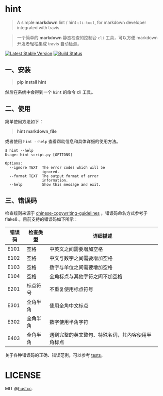 # hint

> A simple **markdown** lint / hint `cli-tool`, for markdown developer integrated with travis.
 
> 一个简单的 **markdown** 静态检查的控制台 `cli` 工具，可以方便 markdown 开发者轻松集成 travis 自动检测。

[![Latest Stable Version](https://img.shields.io/pypi/v/hint.svg)](https://pypi.python.org/pypi/redis-monitor) [![Build Status](https://travis-ci.org/hustcc/hint.svg?branch=master)](https://travis-ci.org/hustcc/hint) 


## 一、安装

> **pip install hint**

然后在系统中会得到一个 `hint` 的命令 cli 工具。


## 二、使用

简单使用方法如下：

> **hint markdown_file**

或者使用 `hint --help` 查看帮助信息和具体详细的使用方法。

```shell
$ hint --help
Usage: hint-script.py [OPTIONS]

Options:
  --ignore TEXT  The error codes which will be
                 ignored.
  --format TEXT  The output format of error
                 information.
  --help         Show this message and exit.

```


## 三、错误码

检查规则来源于 [chinese-copywriting-guidelines](https://github.com/sparanoid/chinese-copywriting-guidelines) ，错误码命名方式参考于 flake8 。目前支持的错误码如下所示：

| 错误码 | 检查类型 | 详细描述 |
| ------ | ------ | ------ |
| E101   | 空格 | 中英文之间需要增加空格 |
| E102   | 空格 | 中文与数字之间需要增加空格 |
| E103   | 空格 | 数字与单位之间需要增加空格 |
| E104   | 空格 | 全角标点与其他字符之间不加空格 |
| E201   | 标点符号 | 不重复使用标点符号 |
| E301   | 全角半角 | 使用全角中文标点 |
| E302   | 全角半角 | 数字使用半角字符 |
| E403   | 全角半角 |遇到完整的英文整句、特殊名词，其內容使用半角标点 |

关于各种错误码的正确、错误范例，可以参考 [tests](tests)。


# LICENSE

MIT @[hustcc](https://github.com/hustcc).